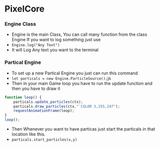 # PixelCore
### Engine Class
- Engine is the main Class, You can call many function from the class Engine If you want to log something just use 
- `Engine.log("Any Text")`
- It will Log Any text you want to the terminal

### Partical Engine
- To set up a new Partical Engine you just can run this command
- `let particals = new Engine.ParticleSource();`js
- Then in your main Game loop you have to run the update function and then you have to draw it
```js
function loop() {
    particals.update_particles(ctx);
    particals.draw_particles(ctx,"`COLOR 3,255,247");
    requestAnimationFrame(loop);
}
loop();
```
- Then Whenever you want to have particas just start the particals in that location like this.
- `particals.start_particles(x,y)`
